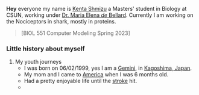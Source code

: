 **Hey** everyone my name is [Kenta Shmizu](https://www.instagram.com/p/CNGjeLmDxoH/) a Masters' student in Biology at CSUN, working under [Dr. Maria Elena _de_ Bellard](http://www.csun.edu/~bellard/index.html). Currently I am working on the Nociceptors in shark, mostly in proteins.

> [BIOL 551 Computer Modeling Spring 2023]


### Little history about myself ##################################################################################
1. My youth journeys
   * I was born on 06/02/1999, yes I am a [Gemini](https://en.wikipedia.org/wiki/Gemini_(astrology)), in [Kagoshima, Japan](https://en.wikipedia.org/wiki/Kagoshima).
   * My mom and I came to [America](https://en.wikipedia.org/wiki/United_States) when I was 6 months old.
   * Had a pretty enjoyable life until the [stroke](https://www.cdc.gov/stroke/about.htm#:~:text=A%20stroke%2C%20sometimes%20called%20a,term%20disability%2C%20or%20even%20death.) hit.
   * 
 
